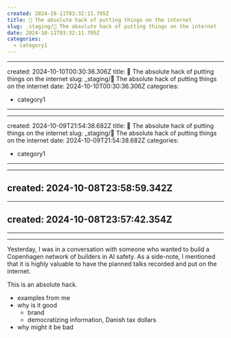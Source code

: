 ```yaml
---
created: 2024-10-11T03:32:11.795Z 
title: 🔴 The absolute hack of putting things on the internet
slug: _staging/🔴 The absolute hack of putting things on the internet
date: 2024-10-11T03:32:11.795Z
categories: 
  - category1
---
```

---
created: 2024-10-10T00:30:36.306Z 
title: 🔴 The absolute hack of putting things on the internet
slug: _staging/🔴 The absolute hack of putting things on the internet
date: 2024-10-10T00:30:36.306Z
categories: 
  - category1
---
---
created: 2024-10-09T21:54:38.682Z 
title: 🔴 The absolute hack of putting things on the internet
slug: _staging/🔴 The absolute hack of putting things on the internet
date: 2024-10-09T21:54:38.682Z
categories: 
  - category1
---
---
created: 2024-10-08T23:58:59.342Z
---
---
created: 2024-10-08T23:57:42.354Z
---
---
---

Yesterday, I was in a conversation with someone who wanted to build a Copenhagen network of builders in AI safety. As a side-note, I mentioned that it is highly valuable to have the planned talks recorded and put on the internet.

This is an absolute hack.

- examples from me
- why is it good
	- brand
	- democratizing information, Danish tax dollars
- why might it be bad